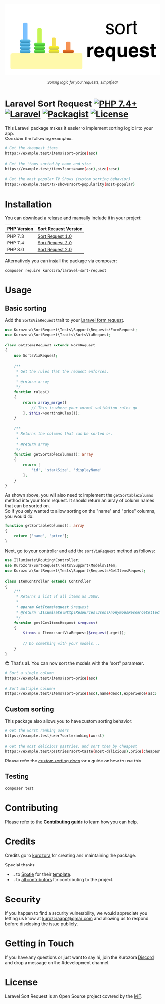 <p align="center"><img src=".github/logo.png"></p>

<p align="center">
  <sup><em>Sorting logic for your requests, simplified!</em></sup>
</p>

# Laravel Sort Request [![PHP 7.4+](https://img.shields.io/badge/PHP%207.4+-8892bf.svg?style=flat&logo=PHP&logoColor=white)](https://swift.org) [![Laravel](https://img.shields.io/badge/Laravel-white?style=flat&logo=Laravel)](https://laravel.com) [![Packagist](https://img.shields.io/packagist/v/kurozora/laravel-sort-request.svg?label=&style=flat&logo=Packagist&logoColor=white&color=C25934)](https://packagist.org/packages/kurozora/laravel-sort-request) [![License](https://img.shields.io/badge/License-MIT-blue.svg?style=flat)](https://github.com/Anarios/return-youtube-dislike/blob/main/LICENSE)

This Laravel package makes it easier to implement sorting logic into your app.  
Consider the following examples:
```bash
# Get the cheapest items
https://example.test/items?sort=price(asc)

# Get the items sorted by name and size
https://example.test/items?sort=name(asc),size(desc)

# Get the most popular TV Shows (custom sorting behavior)
https://example.test/tv-shows?sort=popularity(most-popular)
```

# Installation

You can download a release and manually include it in your project:

| PHP Version   | Sort Request Version  |
| ------------- |-----------------------|
| PHP 7.3       | [Sort Request 1.0](../../releases/tag/1.0.1)             |
| PHP 7.4       | [Sort Request 2.0](../../releases/tag/2.0)               |
| PHP 8.0       | [Sort Request 2.0](../../releases/tag/2.0)               |

Alternatively you can install the package via composer:

```bash
composer require kurozora/laravel-sort-request
```

# Usage
## Basic sorting
Add the `SortsViaRequest` trait to your [Laravel form request](https://laravel.com/docs/6.x/validation#form-request-validation).

```php
use Kurozora\SortRequest\Tests\Support\Requests\FormRequest;
use Kurozora\SortRequest\Traits\SortsViaRequest;

class GetItemsRequest extends FormRequest
{
    use SortsViaRequest;

    /**
     * Get the rules that the request enforces.
     *
     * @return array
     */
    function rules()
    {
        return array_merge([
            // This is where your normal validation rules go
        ], $this->sortingRules());
    }

    /**
     * Returns the columns that can be sorted on.
     *
     * @return array
     */
    function getSortableColumns(): array
    {
        return [
            'id', 'stackSize', 'displayName'
        ];
    }
}
```
As shown above, you will also need to implement the `getSortableColumns` method into your form request. It should return an array of column names that can be sorted on.  
So if you only wanted to allow sorting on the "name" and "price" columns, you would do:  
```php
function getSortableColumns(): array
{
    return ['name', 'price'];
}
```

Next, go to your controller and add the `sortViaRequest` method as follows:

```php
use Illuminate\Routing\Controller;
use Kurozora\SortRequest\Tests\Support\Models\Item;
use Kurozora\SortRequest\Tests\Support\Requests\GetItemsRequest;

class ItemController extends Controller
{
    /**
     * Returns a list of all items as JSON.
     *
     * @param GetItemsRequest $request
     * @return \Illuminate\Http\Resources\Json\AnonymousResourceCollection
     */
    function get(GetItemsRequest $request)
    {
        $items = Item::sortViaRequest($request)->get();

        // Do something with your models...
    }
}
```

😎 That's all. You can now sort the models with the "sort" parameter.
```bash
# Sort a single column
https://example.test/items?sort=price(asc)

# Sort multiple columns
https://example.test/items?sort=price(asc),name(desc),experience(asc)
```

## Custom sorting
This package also allows you to have custom sorting behavior:
```bash
# Get the worst ranking users
https://example.test/user?sort=ranking(worst)

# Get the most delicious pastries, and sort them by cheapest
https://example.test/pastries?sort=taste(most-delicious),price(cheapest)
```

Please refer the [custom sorting docs](docs/CUSTOM_SORTING.md) for a guide on how to use this.

## Testing

``` bash
composer test
```

# Contributing

Please refer to the **[Contributing guide](CONTRIBUTING.md)** to learn how you can help.

# Credits

Credits go to [kurozora](https://github.com/kurozora) for creating and maintaining the package.  

Special thanks  
- .. to [Spatie](https://github.com/spatie) for their [template](https://github.com/spatie/skeleton-php).
- .. to [all contributors](../../contributors) for contributing to the project.

# Security

If you happen to find a security vulnerability, we would appreciate you letting us know at kurozoraapp@gmail.com and allowing us to respond before disclosing the issue publicly.

# Getting in Touch

If you have any questions or just want to say hi, join the Kurozora [Discord](https://discord.gg/f3QFzGqsah) and drop a message on the #development channel.

# License

Laravel Sort Request is an Open Source project covered by the [MIT](LICENSE).
